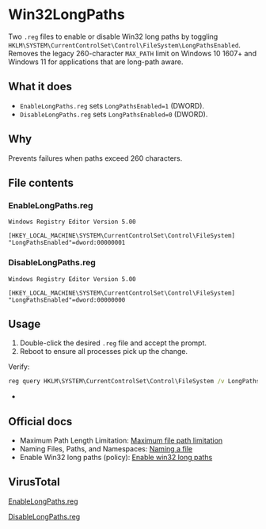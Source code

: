 # Win32LongPaths

Two `.reg` files to enable or disable Win32 long paths by toggling `HKLM\SYSTEM\CurrentControlSet\Control\FileSystem\LongPathsEnabled`. Removes the legacy 260-character `MAX_PATH` limit on Windows 10 1607+ and Windows 11 for applications that are long-path aware.

## What it does
- `EnableLongPaths.reg` sets `LongPathsEnabled=1` (DWORD).
- `DisableLongPaths.reg` sets `LongPathsEnabled=0` (DWORD).

## Why
Prevents failures when paths exceed 260 characters.

## File contents

### EnableLongPaths.reg
```reg
Windows Registry Editor Version 5.00

[HKEY_LOCAL_MACHINE\SYSTEM\CurrentControlSet\Control\FileSystem]
"LongPathsEnabled"=dword:00000001
````

### DisableLongPaths.reg

```reg
Windows Registry Editor Version 5.00

[HKEY_LOCAL_MACHINE\SYSTEM\CurrentControlSet\Control\FileSystem]
"LongPathsEnabled"=dword:00000000
```

## Usage

1. Double-click the desired `.reg` file and accept the prompt.
2. Reboot to ensure all processes pick up the change.

Verify:

```bat
reg query HKLM\SYSTEM\CurrentControlSet\Control\FileSystem /v LongPathsEnabled
```

* 
## Official docs

* Maximum Path Length Limitation: [Maximum file path limitation](https://learn.microsoft.com/windows/win32/fileio/maximum-file-path-limitation)
* Naming Files, Paths, and Namespaces: [Naming a file](https://learn.microsoft.com/windows/win32/fileio/naming-a-file)
* Enable Win32 long paths (policy): [Enable win32 long paths](https://learn.microsoft.com/windows/security/identity-protection/application-control/security-policy-settings/enable-win32-long-paths)

## VirusTotal

[EnableLongPaths.reg](https://www.virustotal.com/gui/file/e51cca47153a1fa828c13a6e998bd1456b3c575181522b5cca8a2042655f38a3)

[DisableLongPaths.reg](https://www.virustotal.com/gui/file/96208dc528e411158ddb1b6ac3d09566e3556f68fb3a9ae6bf8c3f2a7bed7df7)




